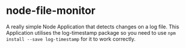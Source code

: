 # node-file-monitor
A really simple Node Application that detects changes on a log file.
This Application utilises the log-timestamp package so you need to use `npm install --save log-timestamp` for it to work correctly.
